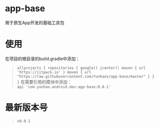 # app-base
用于原生App开发的基础工具包

# 使用
在项目的根目录的build.gradle中添加：<br/>
>`allprojects {
    repositories {
        google()
        jcenter()
        maven { url 'https://jitpack.io' }
        maven { url "https://raw.githubusercontent.com/Yunhaos/app-base/master" }
    }
}`
在需要引用的模块中添加：<br/>
>`api 'com.yunhao.android.dev:app-base:0.0.1'`

# 最新版本号
>`v0.0.1`
